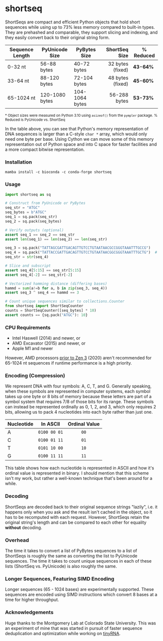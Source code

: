 # shortseq

ShortSeqs are compact and efficient Python objects that hold short sequences while using up to 73% less memory compared to built-in types. They are prehashed and comparable, they support slicing and indexing, and they easily convert back to their original string form.

| Sequence Length | PyUnicode Size | PyBytes Size | ShortSeq Size | % Reduced |
|-----------------|----------------------------|--------------------------|--------------------------:|--------------------|
| 0-32 nt         | 56-88 bytes                | 40-72 bytes              |          32 bytes (fixed) | **43-64%**         |
| 33-64 nt        | 88-120 bytes               | 72-104 bytes             |          48 bytes (fixed) | **45-60%**         |
| 65-1024 nt      | 120-1080 bytes             | 104-1064 bytes           |              56-288 bytes | **53-73%**         |

<sup>* Object sizes were measured on Python 3.10 using `asizeof()` from the `pympler` package. % Reduced is PyUnicode vs. ShortSeq</sup>

In the table above, you can see that Python's memory representation of DNA sequences is larger than a C-style `char *` array, which would only need one byte per base. Using Cython we can move some of this memory representation out of Python space and into C space for faster facilities and a more compact bitwise representation.  


### Installation

```shell
mamba install -c bioconda -c conda-forge shortseq
```


### Usage

```python
import shortseq as sq

# Construct from PyUnicode or PyBytes
seq_str = "ATGC"
seq_bytes = b"ATGC"
seq_1 = sq.pack(seq_str)
seq_2 = sq.pack(seq_bytes)

# Verify outputs (optional)
assert seq_1 == seq_2 == seq_str
assert len(seq_1) == len(seq_2) == len(seq_str)

seq_3 = sq.pack("TATTAGCGATTGACAGTTGTCCTGTAATAACGCCGGGTAAATTTGCCG")
seq_4 = sq.pack("TATTACCGATTGACAGTTGTCCTGTAATAACGGCGGGTAAATTTGCTG")  # 5M1X26M1X13M1X1M
seq_str = str(seq_4)

# Slice and subscript
assert seq_4[5:15] == seq_str[5:15]
assert seq_4[-2] == seq_str[-2]

# Vectorized hamming distance (differing bases)
hammd = sum(a!=b for a, b in zip(seq_3, seq_4))
assert seq_3 ^ seq_4 == hammd == 3

# Count unique sequences similar to collections.Counter
from shortseq import ShortSeqCounter
counts = ShortSeqCounter([seq_bytes] * 10)
assert counts == {sq.pack("ATGC"): 10}
```

### CPU Requirements

- Intel Haswell (2014) and newer, or
- AMD Excavator (2015) and newer, or
- Apple M1 and newer

However, AMD processors [prior to Zen 3](https://en.wikipedia.org/wiki/X86_Bit_manipulation_instruction_set#cite_ref-12) (2020) aren't recommended for 65-1024 nt sequences if runtime performance is a high priority.


### Encoding (Compression)

We represent DNA with four symbols: A, C, T, and G. Generally speaking, when these symbols are represented in computer systems, each symbol takes up one byte or 8 bits of memory because these letters are part of a symbol system that requires 7/8 of those bits for its range. These symbols can instead be represented ordinally as 0, 1, 2, and 3, which only requires 2 bits, allowing us to pack 4 nucleotides into each byte rather than just one.

| Nucleotide | In ASCII     |  Ordinal Value  |
|------------|--------------|:---------------:|
| A          | `0100 00 01` |      `00`       |
| C          | `0100 01 11` |      `01`       |
| T          | `0101 10 00` |      `10`       |
| G          | `0100 11 11` |      `11`       |

This table shows how each nucleotide is represented in ASCII and how it's ordinal value is represented in binary. I should mention that this scheme isn't my work, but rather a well-known technique that's been around for a while.


### Decoding

ShortSeqs are decoded back to their original sequence strings "lazily", i.e. it happens only when you ask and the result isn't cached in the object, so it has to be recomputed with each request. However, ShortSeqs retain the original string's length and can be compared to each other for equality **without** decoding.


### Overhead

The time it takes to convert a list of PyBytes sequences to a list of ShortSeqs is roughly the same as converting the list to PyUnicode sequences. The time it takes to count unique sequences in each of these lists (ShortSeq vs. PyUnicode) is also roughly the same.


### Longer Sequences, Featuring SIMD Encoding

Longer sequences (65 - 1024 bases) are experimentally supported. These sequences are encoded using SIMD instructions which convert 8 bases at a time for higher throughput.


### Acknowledgements

Huge thanks to the Montgomery Lab at Colorado State University. This was an experiment of mine that was started in pursuit of faster sequence deduplication and optimization while working on [tinyRNA](https://www.github.com/MontgomeryLab/tinyRNA).
